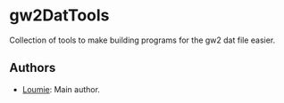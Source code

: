 gw2DatTools
============

Collection of tools to make building programs for the gw2 dat file easier.

Authors
-------

* [Loumie](https://github.com/ahom): Main author.
